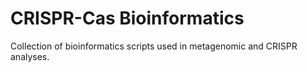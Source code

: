 # CRISPR-Cas Bioinformatics
Collection of bioinformatics scripts used in metagenomic and CRISPR analyses.
